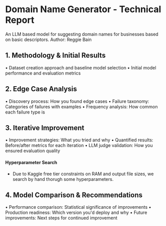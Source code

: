 # Domain Name Generator - Technical Report
An LLM based model for suggesting domain names for businesses based on basic descriptors. 
Author: Reggie Bain


## 1. Methodology & Initial Results
• Dataset creation approach and baseline model selection
• Initial model performance and evaluation metrics
## 2. Edge Case Analysis
• Discovery process: How you found edge cases
• Failure taxonomy: Categories of failures with examples
• Frequency analysis: How common each failure type is
## 3. Iterative Improvement
• Improvement strategies: What you tried and why
• Quantified results: Before/after metrics for each iteration
• LLM judge validation: How you ensured evaluation quality
#### Hyperparameter Search
- Due to Kaggle free tier constraints on RAM and output file sizes, we search by hand thorugh some hyperparameters.
## 4. Model Comparison & Recommendations
• Performance comparison: Statistical significance of improvements
• Production readiness: Which version you'd deploy and why
• Future improvements: Next steps for continued improvement
